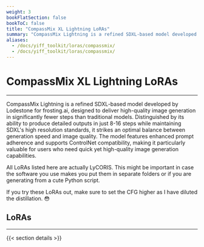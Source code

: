 ```yaml
---
weight: 3
bookFlatSection: false
bookToC: false
title: "CompassMix XL Lightning LoRAs"
summary: "CompassMix Lightning is a refined SDXL-based model developed by Lodestone for frosting.ai, designed to deliver high-quality image generation in significantly fewer steps than traditional models. Distinguished by its ability to produce detailed outputs in just 8-16 steps while maintaining SDXL's high resolution standards, it strikes an optimal balance between generation speed and image quality. The model features enhanced prompt adherence and supports ControlNet compatibility, making it particularly valuable for users who need quick yet high-quality image generation capabilities. This list contains all the LoRAs I have released for this model."
aliases:
  - /docs/yiff_toolkit/loras/compassmix/
  - /docs/yiff_toolkit/loras/compassmix/
---
```


<!--markdownlint-disable MD025 -->

# CompassMix XL Lightning LoRAs

---

CompassMix Lightning is a refined SDXL-based model developed by Lodestone for frosting.ai, designed to deliver high-quality image generation in significantly fewer steps than traditional models. Distinguished by its ability to produce detailed outputs in just 8-16 steps while maintaining SDXL's high resolution standards, it strikes an optimal balance between generation speed and image quality. The model features enhanced prompt adherence and supports ControlNet compatibility, making it particularly valuable for users who need quick yet high-quality image generation capabilities.

All LoRAs listed here are actually LyCORIS. This might be important in case the software you use makes you put them in separate folders or if you are generating from a cute Python script.

If you try these LoRAs out, make sure to set the CFG higher as I have diluted the distillation. 😳

## LoRAs

---

{{< section details >}}
